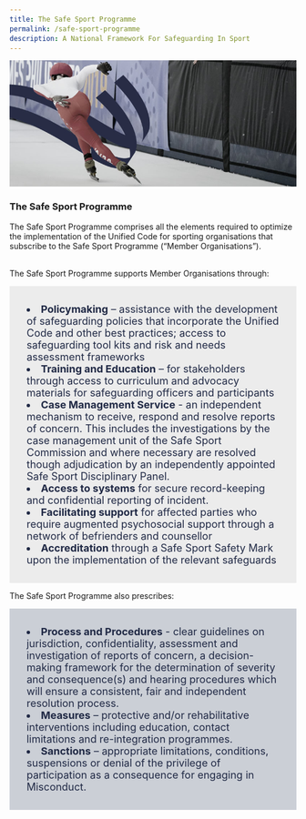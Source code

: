 ```yaml
---
title: The Safe Sport Programme
permalink: /safe-sport-programme
description: A National Framework For Safeguarding In Sport
---
```

![Alt text for image on Isomer site](/images/programme.jpg)

### The Safe Sport Programme
 
The Safe Sport Programme comprises all the elements required to optimize the implementation of the Unified Code for sporting organisations that subscribe to the Safe Sport Programme (“Member Organisations”).
<br><br>

The Safe Sport Programme supports Member Organisations through:
<div style="font-size:18px;color:#202945; background-color:#ECECEC; padding:30px"> <li><b>Policymaking</b> – assistance with the development of safeguarding policies that incorporate the Unified Code and other best practices; access to safeguarding tool kits and risk and needs assessment frameworks <br></li>
<li><b>Training and Education</b> – for stakeholders through access to curriculum and advocacy materials for safeguarding officers and participants </li>
<li><b>Case Management Service</b> - an independent mechanism to receive, respond and resolve reports of concern. This includes the investigations by the case management unit of the Safe Sport Commission and where necessary are resolved though adjudication by an independently appointed Safe Sport Disciplinary Panel. </li>
<li><b>Access to systems</b> for secure record-keeping and confidential reporting of incident. </li>
<li><b>Facilitating support</b> for affected parties who require augmented psychosocial support through a network of befrienders and counsellor </li>
<li><b>Accreditation</b> through a Safe Sport Safety Mark upon the implementation of the relevant safeguards</li></div>

The Safe Sport Programme also prescribes:
<div style="font-size:18px;color:#202945; background-color:#CBCFD6; padding:30px">
<li><b>Process and Procedures</b> - clear guidelines on jurisdiction, confidentiality, assessment and
investigation of reports of concern, a decision-making framework for the determination of severity and consequence(s) and hearing procedures which will ensure a consistent, fair and independent resolution process. </li>
<li><b>Measures</b> – protective and/or rehabilitative interventions including education, contact limitations and re-integration programmes.</li>
<li><b>Sanctions</b> – appropriate limitations, conditions, suspensions or denial of the privilege of
participation as a consequence for engaging in Misconduct.</li></div>